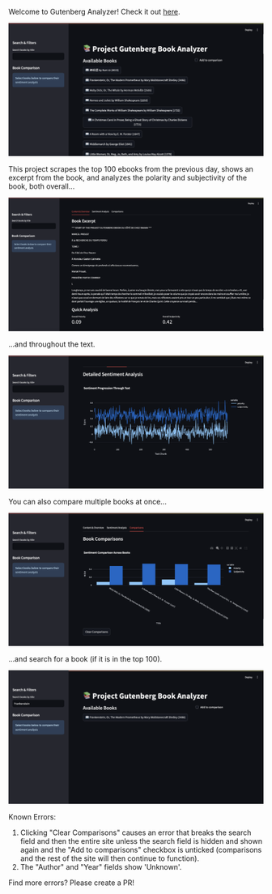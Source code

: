 Welcome to Gutenberg Analyzer! Check it out [here](https://gutenberg-analyzer.streamlit.app).

![Landing Page](mainpage.png)

This project scrapes the top 100 ebooks from the previous day, shows an excerpt from the book, and analyzes the polarity and subjectivity of the book, both overall...

![Overall](overall.png)

...and throughout the text.

![Detaileed](detailed.png)

You can also compare multiple books at once...

![Compare](compare.png)

...and search for a book (if it is in the top 100).

![Search](search.png)

Known Errors:

1. Clicking "Clear Comparisons" causes an error that breaks the search field and then the entire site unless the search field is hidden and shown again and the "Add to comparisons" checkbox is unticked (comparisons and the rest of the site will then continue to function).
2. The "Author" and "Year" fields show 'Unknown'.

Find more errors? Please create a PR!
